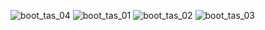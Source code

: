 ![boot_tas_04](https://github.com/user-attachments/assets/99436de4-7942-41e7-9f22-0453e0bf1d55)
![boot_tas_01](https://github.com/user-attachments/assets/414287a2-f621-4d08-86bc-43889fc8ea05)
![boot_tas_02](https://github.com/user-attachments/assets/557b91e8-80b4-493a-994d-1a8c97dda49d)
![boot_tas_03](https://github.com/user-attachments/assets/d5901b11-8dde-4be1-b241-fe370f9ecd28)
